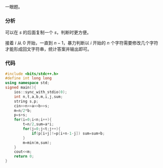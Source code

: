 一眼题。

### 分析

可以在 $s$ 的后面复制一个 $s$，判断时更方便。

接着 $i$ 从 $0$ 开始，一直到 $n-1$，暴力判断以 $i$ 开始的 $n$ 个字符需要修改几个字符才能形成回文字符串，统计答案并输出即可。

### 代码

```c++
#include <bits/stdc++.h>
#define int long long
using namespace std;
signed main(){
	ios::sync_with_stdio(0);
	int n,t,a,b,m,i,j,sum;
	string s,p;
	cin>>n>>a>>b>>s;
	m=n/2*b;
	p=s+s;
	for(i=0;i<n;i++){
		t=n/2,sum=a*i;
		for(j=0;j<t;j++){
			if(p[i+j]!=p[i+n-1-j]) sum=sum+b;
		}
		m=min(m,sum);
	}
	cout<<m;
	return 0;
}
```